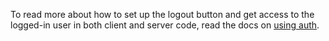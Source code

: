 To read more about how to set up the logout button and get access to the logged-in user in both client and server code, read the docs on [using auth](/docs/auth/overview).

<!-- This snippet is used in google.md and github.md -->
